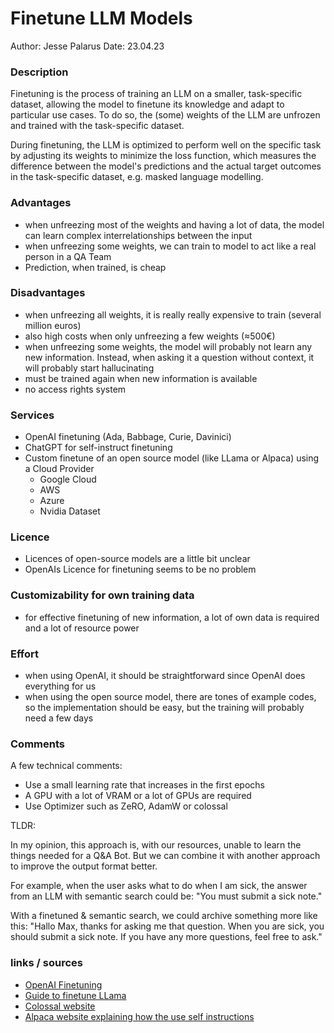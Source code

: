 # Finetune LLM Models 
Author: Jesse Palarus Date: 23.04.23
### Description
Finetuning is the process of training an LLM on a smaller, task-specific dataset, allowing the model to finetune its knowledge and adapt to particular use cases.
To do so, the (some) weights of the LLM are unfrozen and trained with the task-specific dataset. 

During finetuning, the LLM is optimized to perform well on the specific task by adjusting its weights to minimize the loss function, which measures the difference between the model's predictions and the actual target outcomes in the task-specific dataset, e.g. masked language modelling.
### Advantages
- when unfreezing most of the weights and having a lot of data, the model can learn complex interrelationships between the input
- when unfreezing some weights, we can train to model to act like a real person in a QA Team 
- Prediction, when trained, is cheap
### Disadvantages
- when unfreezing all weights, it is really really expensive to train (several million euros)
- also high costs when only unfreezing a few weights (≈500€)
- when unfreezing some weights, the model will probably not learn any new information. Instead, when asking it a question without context, it will probably start hallucinating
- must be trained again when new information is available
- no access rights system
### Services
- OpenAI finetuning (Ada, Babbage, Curie, Davinici)
- ChatGPT for self-instruct finetuning
- Custom finetune of an open source model (like LLama or Alpaca) using a Cloud Provider
  - Google Cloud
  - AWS
  - Azure
  - Nvidia Dataset
### Licence
- Licences of open-source models are a little bit unclear
- OpenAIs Licence for finetuning seems to be no problem
### Customizability for own training data
- for effective finetuning of new information, a lot of own data is required and a lot of resource power
### Effort
- when using OpenAI, it should be straightforward since OpenAI does everything for us
- when using the open source model, there are tones of example codes, so the implementation should be easy, but the training will probably need a few days
### Comments
A few technical comments:
- Use a small learning rate that increases in the first epochs
- A GPU with a lot of VRAM or a lot of GPUs are required
- Use Optimizer such as ZeRO, AdamW or colossal

TLDR:

In my opinion, this approach is, with our resources, unable to learn the things needed for a Q&A Bot.
But we can combine it with another approach to improve the output format better.

For example, when the user asks what to do when I am sick, the answer from an LLM with semantic search could be: "You must submit a sick note."

With a finetuned & semantic search, we could archive something more like this: "Hallo Max, thanks for asking me that question. When you are sick, you should submit a sick note. If you have any more questions, feel free to ask."
### links / sources
- [OpenAI Finetuning](https://platform.openai.com/docs/guides/fine-tuning)
- [Guide to finetune LLama](https://lightning.ai/pages/community/tutorial/accelerating-llama-with-fabric-a-comprehensive-guide-to-training-and-fine-tuning-llama/)
- [Colossal website](https://colossalai.org/)
- [Alpaca website explaining how the use self instructions](https://crfm.stanford.edu/2023/03/13/alpaca.html)